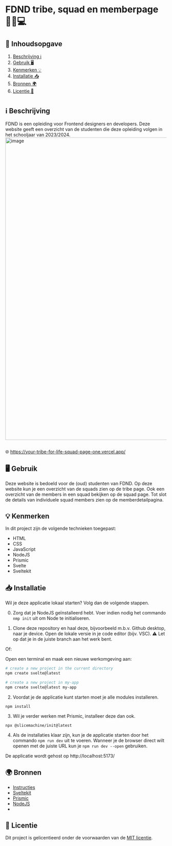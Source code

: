 # FDND tribe, squad en memberpage 🧑‍🎓💻

## 📃 Inhoudsopgave 
1. [Beschrijving ℹ️](https://github.com/zombie0youssra/your-tribe-for-life-squad-page#%E2%84%B9%EF%B8%8F-beschrijving)
2. [Gebruik 🖥️](https://github.com/zombie0youssra/your-tribe-for-life-squad-page#%EF%B8%8F-gebruik)
3. [Kenmerken 💡](https://github.com/zombie0youssra/your-tribe-for-life-squad-page#-kenmerken)
4. [Installatie 📥](https://github.com/zombie0youssra/your-tribe-for-life-squad-page#-installatie)
5. [Bronnen 🌍](https://github.com/zombie0youssra/your-tribe-for-life-squad-page#-bronnen)
6. [Licentie 🪪](https://github.com/zombie0youssra/your-tribe-for-life-squad-page#-licentie)

#

## ℹ️ Beschrijving

FDND is een opleiding voor Frontend designers en developers. Deze website geeft een overzicht van de studenten die deze opleiding volgen in het schooljaar van 2023/2024.
<img width="943" alt="image" src="https://github.com/zombie0youssra/your-tribe-for-life-squad-page/assets/112857270/6237c56a-e463-4c04-9f8d-ec9a134bd6b3">

<img width="" alt="" src="">

🌐 https://your-tribe-for-life-squad-page-one.vercel.app/

## 🖥️ Gebruik 
Deze website is bedoeld voor de (oud) studenten van FDND. Op deze website kun je een overzicht van de squads zien op de tribe page. Ook een overzicht van de members in een squad bekijken op de squad page. Tot slot de details van individuele squad members zien op de memberdetailpagina.

## 💡 Kenmerken 

In dit project zijn de volgende technieken toegepast:

* HTML
* CSS
* JavaScript
* NodeJS
* Prismic
* Svelte
* Sveltekit

## 📥 Installatie 

Wil je deze applicatie lokaal starten? Volg dan de volgende stappen. 

0. Zorg dat je NodeJS geïnstalleerd hebt. Voer indien nodig het commando ```nmp init``` uit om Node te initialiseren.

1. Clone deze repository en haal deze, bijvoorbeeld m.b.v. Github desktop, naar je device. 
Open de lokale versie in je code editor (bijv. VSC). ⚠ Let op dat je in de juiste branch aan het werk bent.

Of: 

Open een terminal en maak een nieuwe werkomgeving aan:

```bash
# create a new project in the current directory
npm create svelte@latest

# create a new project in my-app
npm create svelte@latest my-app
```

2. Voordat je de applicatie kunt starten moet je alle modules installeren.

```npm install```

3. Wil je verder werken met Prismic, installeer deze dan ook.

```npx @slicemachine/init@latest```

4. Als de installaties klaar zijn, kun je de applicatie starten door het commando ```npm run dev``` uit te voeren.
Wanneer je de browser direct wilt openen met de juiste URL kun je  ```npm run dev --open``` gebruiken.

De applicatie wordt gehost op  http://localhost:5173/


## 🌍 Bronnen 

* [Instructies](https://github.com/fdnd-task/your-tribe-for-life-squad-page/blob/main/docs/INSTRUCTIONS.md) 
* [Sveltekit](https://kit.svelte.dev/)
* [Prismic](https://prismic.io/)
* [NodeJS](https://nodejs.org/en)
*  

## 🪪 Licentie 

Dit project is gelicentieerd onder de voorwaarden van de [MIT licentie](https://github.com/zombie0youssra/your-tribe-for-life-squad-page/blob/main/LICENSE).



